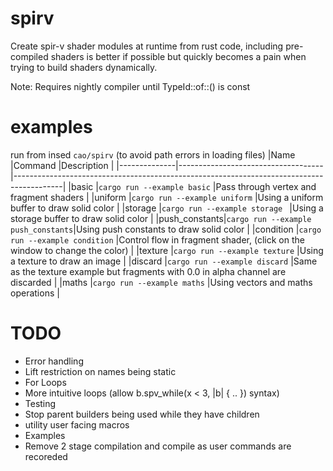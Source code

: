 # spirv
Create spir-v shader modules at runtime from rust code, including pre-compiled shaders is better if possible but quickly becomes a pain when trying to build shaders dynamically.

Note: Requires nightly compiler until TypeId::of::<T>() is const

# examples
run from insed `cao/spirv` (to avoid path errors in loading files)
|Name          |Command                             |Description                                                                               |
|--------------|------------------------------------|------------------------------------------------------------------------------------------|
|basic         |`cargo run --example basic`         |Pass through vertex and fragment shaders                                                  |
|uniform       |`cargo run --example uniform`       |Using a uniform buffer to draw solid color                                                |
|storage       |`cargo run --example storage `      |Using a storage buffer to draw solid color                                                |
|push_constants|`cargo run --example push_constants`|Using push constants to draw solid color                                                  |
|condition     |`cargo run --example condition`     |Control flow in fragment shader, (click on the window to change the color)                |
|texture       |`cargo run --example texture`       |Using a texture to draw an image                                                          |
|discard       |`cargo run --example discard`       |Same as the texture example but fragments with 0.0 in alpha channel are discarded         |
|maths         |`cargo run --example maths`         |Using vectors and maths operations                                                        |


# TODO
- Error handling
- Lift restriction on names being static
- For Loops
- More intuitive loops (allow b.spv_while(x < 3, |b| { .. }) syntax)
- Testing
- Stop parent builders being used while they have children
- utility user facing macros
- Examples 
- Remove 2 stage compilation and compile as user commands are recoreded
